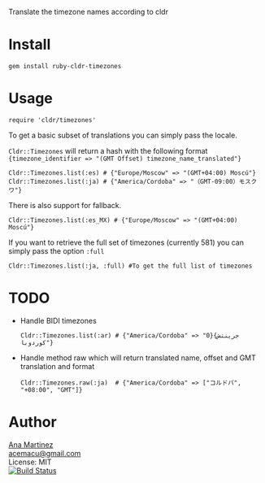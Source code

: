 Translate the timezone names according to cldr

Install
=======

    gem install ruby-cldr-timezones

Usage
=====
    require 'cldr/timezones'

To get a basic subset of translations you can simply pass the locale.

```Cldr::Timezones``` will return a hash with the following format
```{timezone_identifier => "(GMT Offset) timezone_name_translated"}```

    Cldr::Timezones.list(:es) # {"Europe/Moscow" => "(GMT+04:00) Moscú"}
    Cldr::Timezones.list(:ja) #	{"America/Cordoba" => "（GMT-09:00）モスクワ"}
    
There is also support for fallback.

    Cldr::Timezones.list(:es_MX) # {"Europe/Moscow" => "(GMT+04:00) Moscú"}


If you want to retrieve the full set of timezones (currently 581) you can simply pass the option ```:full```

    Cldr::Timezones.list(:ja, :full) #To get the full list of timezones


TODO
====
- Handle BIDI timezones

    ```Cldr::Timezones.list(:ar) # {"America/Cordoba" => "0}جرينتش} كوردوبا"}```
- Handle method raw which will return translated name, offset and GMT translation and format

    ```Cldr::Timezones.raw(:ja)  # {"America/Cordoba" => ["コルドバ", "+08:00", "GMT"]}```

Author
======
[Ana Martinez](https://github.com/anamartinez)<br/>
acemacu@gmail.com<br/>
License: MIT<br/>
[![Build Status](https://travis-ci.org/anamartinez/ruby-cldr-timezones.png)](https://travis-ci.org/anamartinez/ruby-cldr-timezones)
